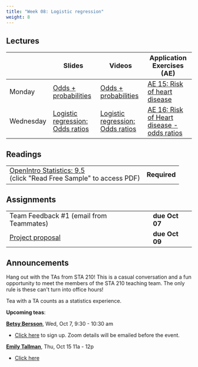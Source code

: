```yaml
---
title: "Week 08: Logistic regression"
weight: 8
---
```


<style>
table {
font-size: 18px;
}

</style>

## Lectures

|           | Slides                   | Videos | Application Exercises (AE) |
|-----------|--------------------------|--------|--------|
| Monday    | [Odds + probabilities](https://sta210-fa20.netlify.app/slides/15-logistic-odds.html)| [Odds + probabilities](https://warpwire.duke.edu/w/WZQEAA/)  | [AE 15: Risk of heart disease](https://sta210-fa20.netlify.app/appex/ae-15-odds.html) |
| Wednesday | [Logistic regression: Odds ratios](https://sta210-fa20.netlify.app/slides/16-logistic-odds-ratios.html) | [Logistic regression: Odds ratios](https://warpwire.duke.edu/w/RZgEAA/) | [AE 16: Risk of Heart disease - odds ratios](https://sta210-fa20.netlify.app/appex/ae-16-odds-ratios.html)|

## Readings

|            |   |
|------------|---|
| [OpenIntro Statistics: 9.5 ](https://leanpub.com/openintro-statistics) <br> (click "Read Free Sample" to access PDF) | **Required**   |



## Assignments

|                        |   |
|------------------------|---|
| Team Feedback #1 (email from Teammates) | **due Oct 07** |
| [Project proposal](https://sta210-fa20.netlify.app/project/#project-proposal) | **due Oct 09** |


## Announcements

Hang out with the TAs from STA 210! This is a casual conversation and a fun opportunity to meet the members of the STA 210 teaching team. The only rule is these can't turn into office hours! 

Tea with a TA counts as a statistics experience.

**Upcoming teas**: 

[**Betsy Bersson**](https://www.linkedin.com/in/betsy-bersson-37171570/), Wed, Oct 7, 9:30 - 10:30 am
  - [Click here](https://forms.gle/naEn88fnJDEZhdVL7) to sign up. Zoom details will be emailed before the event.

[**Emily Tallman**](http://linkedin.com/in/emily-tallman), Thu, Oct 15 11a - 12p
  - [Click here](https://forms.gle/fZANces6Qw1gpwcc6)

